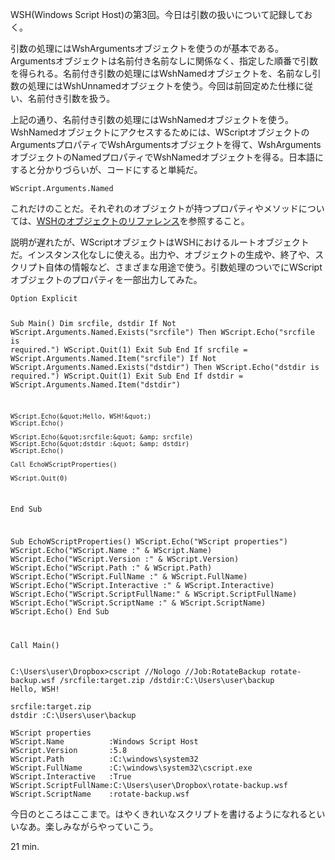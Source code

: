 WSH(Windows Script Host)の第3回。今日は引数の扱いについて記録しておく。

引数の処理にはWshArgumentsオブジェクトを使うのが基本である。Argumentsオブジェクトは名前付き名前なしに関係なく、指定した順番で引数を得られる。名前付き引数の処理にはWshNamedオブジェクトを、名前なし引数の処理にはWshUnnamedオブジェクトを使う。今回は前回定めた仕様に従い、名前付き引数を扱う。

上記の通り、名前付き引数の処理にはWshNamedオブジェクトを使う。WshNamedオブジェクトにアクセスするためには、WScriptオブジェクトのArgumentsプロパティでWshArgumentsオブジェクトを得て、WshArgumentsオブジェクトのNamedプロパティでWshNamedオブジェクトを得る。日本語にすると分かりづらいが、コードにすると単純だ。

`WScript.Arguments.Named`

これだけのことだ。それぞれのオブジェクトが持つプロパティやメソッドについては、[WSHのオブジェクトのリファレンス](http://msdn.microsoft.com/ja-jp/library/cc364453)を参照すること。

説明が遅れたが、WScriptオブジェクトはWSHにおけるルートオブジェクトだ。インスタンス化なしに使える。出力や、オブジェクトの生成や、終了や、スクリプト自体の情報など、さまざまな用途で使う。引数処理のついでにWScriptオブジェクトのプロパティを一部出力してみた。

<div><script src="https://gist.github.com/3206580.js?file=rotate-backup.vbs"></script><noscript>
<pre><code>Option Explicit

Sub Main()
    Dim srcfile, dstdir
    If Not WScript.Arguments.Named.Exists(&quot;srcfile&quot;) Then
        WScript.Echo(&quot;srcfile is required.&quot;)
        WScript.Quit(1)
        Exit Sub
    End If
    srcfile = WScript.Arguments.Named.Item(&quot;srcfile&quot;)
    If Not WScript.Arguments.Named.Exists(&quot;dstdir&quot;) Then
        WScript.Echo(&quot;dstdir is required.&quot;)
        WScript.Quit(1)
        Exit Sub
    End If
    dstdir = WScript.Arguments.Named.Item(&quot;dstdir&quot;)

    WScript.Echo(&quot;Hello, WSH!&quot;)
    WScript.Echo()

    WScript.Echo(&quot;srcfile:&quot; &amp; srcfile)
    WScript.Echo(&quot;dstdir :&quot; &amp; dstdir)
    WScript.Echo()

    Call EchoWScriptProperties()

    WScript.Quit(0)
End Sub

Sub EchoWScriptProperties()
    WScript.Echo(&quot;WScript properties&quot;)
    WScript.Echo(&quot;WScript.Name          :&quot; &amp; WScript.Name)
    WScript.Echo(&quot;WScript.Version       :&quot; &amp; WScript.Version)
    WScript.Echo(&quot;WScript.Path          :&quot; &amp; WScript.Path)
    WScript.Echo(&quot;WScript.FullName      :&quot; &amp; WScript.FullName)
    WScript.Echo(&quot;WScript.Interactive   :&quot; &amp; WScript.Interactive)
    WScript.Echo(&quot;WScript.ScriptFullName:&quot; &amp; WScript.ScriptFullName)
    WScript.Echo(&quot;WScript.ScriptName    :&quot; &amp; WScript.ScriptName)
    WScript.Echo()
End Sub

Call Main()</code></pre></noscript></div>


    C:\Users\user\Dropbox>cscript //Nologo //Job:RotateBackup rotate-backup.wsf /srcfile:target.zip /dstdir:C:\Users\user\backup
    Hello, WSH!

    srcfile:target.zip
    dstdir :C:\Users\user\backup

    WScript properties
    WScript.Name          :Windows Script Host
    WScript.Version       :5.8
    WScript.Path          :C:\windows\system32
    WScript.FullName      :C:\windows\system32\cscript.exe
    WScript.Interactive   :True
    WScript.ScriptFullName:C:\Users\user\Dropbox\rotate-backup.wsf
    WScript.ScriptName    :rotate-backup.wsf

今日のところはここまで。はやくきれいなスクリプトを書けるようになれるといいなあ。楽しみながらやっていこう。

21 min.

